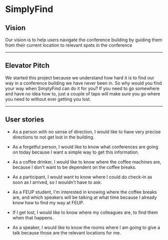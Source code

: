 # SimplyFind

## Vision

Our vision is to help users navigate the conference building by guiding them from their current location to relevant spots in the conference

---

## Elevator Pitch

We started this project because we understand how hard it is to find our way in a conference building we have never been in. So why would you find your way when SimplyFind can do it for you? If you need to go somewhere and have no idea how to, just a couple of taps will make sure you go where you need to without ever getting you lost.

---

## User stories

+ As a person with no sense of direction, I would like to have very precise directions to not get lost in the building.

+ As a forgetful person, I would like to know what conferences are going on today because I want a simple way to get this information.

+ As a coffee drinker, I would like to know where the coffee machines are, because I don't want to be dependent on the coffee breaks.

+ As a participant, I would want to know where I could do check-in as soon as I arrived, so I wouldn't have to ask.

+ As a FEUP student, I'm interested in knowing where the coffee breaks are, and which speakers will be talking at what time because I already know how to find my way at FEUP.

+ If I get lost, I would like to know where my colleagues are, to find them when that happens.

+ As a speaker, I would like to know the rooms where I am going to give a talk because those are the relevant locations for me.
